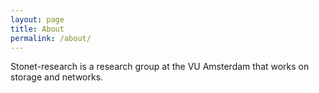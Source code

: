 ```yaml
---
layout: page
title: About
permalink: /about/
---
```


Stonet-research is a research group at the VU Amsterdam that works on storage and networks.
